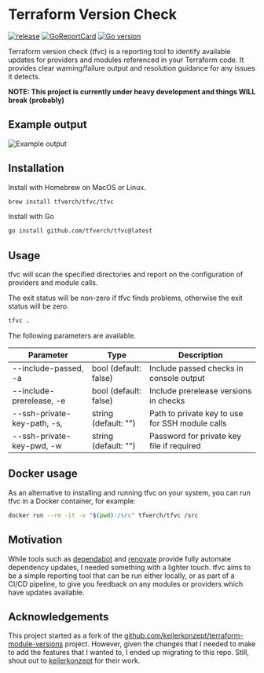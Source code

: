 # Terraform Version Check

[![release](https://img.shields.io/github/v/release/tfverch/tfvc?display_name=tag&color=blueviolet)](https://github.com/tfverch/tfvc/releases)
[![GoReportCard](https://goreportcard.com/badge/github.com/tfverch/tfvc)](https://goreportcard.com/report/github.com/tfverch/tfvc)
[![Go version](https://img.shields.io/github/go-mod/go-version/tfverch/tfvc.svg)](https://github.com/tfverch/tfvc)
<!-- [![codecov](https://codecov.io/gh/tfverch/tfvc/branch/main/graph/badge.svg?token=4MG4WLY6N7)](https://codecov.io/gh/tfverch/tfvc) -->

Terraform version check (tfvc) is a reporting tool to identify available updates for providers and modules referenced in your Terraform code. It provides clear warning/failure
output and resolution guidance for any issues it detects.

**NOTE: This project is currently under heavy development and things WILL break (probably)**

## Example output

![Example output](/docs/example-output.png)

## Installation

Install with Homebrew on MacOS or Linux.

```bash
brew install tfverch/tfvc/tfvc
```

Install with Go

```bash
go install github.com/tfverch/tfvc@latest
```

## Usage

tfvc will scan the specified directories and report on the configuration of providers and module calls.

The exit status will be non-zero if tfvc finds problems, otherwise the exit status will be zero.

```bash
tfvc .
```

The following parameters are available.

| Parameter                   | Type                  | Description                                     |
| --------------------------- | --------------------- | ----------------------------------------------- |
| --include-passed, -a        | bool (default: false) | Include passed checks in console output         |
| --include-prerelease, -e    | bool (default: false) | Include prerelease versions in checks           |
| --ssh-private-key-path, -s, | string (default: "")  | Path to private key to use for SSH module calls |
| --ssh-private-key-pwd, -w   | string (default: "")  | Password for private key file if required       |

## Docker usage

As an alternative to installing and running tfvc on your system, you can run tfvc in a Docker container, for example:

```bash
docker run --rm -it -v "$(pwd):/src" tfverch/tfvc /src
```

## Motivation

While tools such as [dependabot](https://github.com/dependabot) and [renovate](https://docs.renovatebot.com/) provide fully automate dependency updates, I needed something with a lighter touch. tfvc aims to be a simple reporting tool that can be run either locally, or as part of a CI/CD pipeline, to give you feedback on any modules or providers which have updates available.

## Acknowledgements

This project started as a fork of the [github.com/keilerkonzept/terraform-module-versions](https://github.com/keilerkonzept/terraform-module-versions) project. However, given the changes that I needed to make to add the features that I wanted to, I ended up migrating to this repo. Still, shout out to [keilerkonzept](https://github.com/keilerkonzept) for their work.
